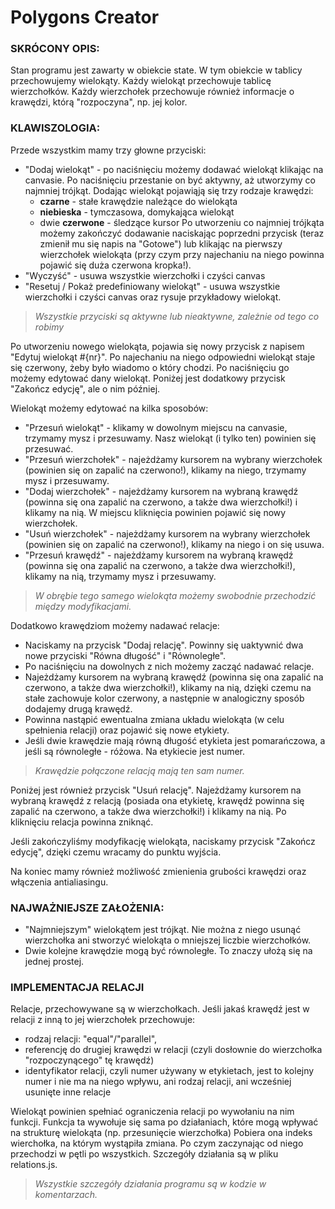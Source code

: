 # Polygons Creator

### SKRÓCONY OPIS:
Stan programu jest zawarty w obiekcie state.
W tym obiekcie w tablicy przechowujemy wielokąty.
Każdy wielokąt przechowuje tablicę wierzchołków.
Każdy wierzchołek przechowuje również informacje o krawędzi, którą "rozpoczyna", np. jej kolor.

### KLAWISZOLOGIA:
Przede wszystkim mamy trzy głowne przyciski:
- "Dodaj wielokąt" - po naciśnięciu możemy dodawać wielokąt klikając na canvasie. Po naciśnięciu przestanie on być aktywny, aż utworzymy co najmniej trójkąt. Dodając wielokąt pojawiąją się trzy rodzaje krawędzi:
  - **czarne** - stałe krawędzie należące do wielokąta
  - **niebieska** - tymczasowa, domykająca wielokąt
  - dwie **czerwone** - śledzące kursor
  Po utworzeniu co najmniej trójkąta możemy zakończyć dodawanie naciskając poprzedni przycisk (teraz zmienił mu się napis na "Gotowe") lub klikając na pierwszy wierzchołek wielokąta (przy czym przy najechaniu na niego powinna pojawić się duża czerwona kropka!).
- "Wyczyść" - usuwa wszystkie wierzchołki i czyści canvas
- "Resetuj / Pokaż predefiniowany wielokąt" - usuwa wszystkie wierzchołki i czyści canvas oraz rysuje przykładowy wielokąt.

>_Wszystkie przyciski są aktywne lub nieaktywne, zależnie od tego co robimy_

Po utworzeniu nowego wielokąta, pojawia się nowy przycisk z napisem "Edytuj wielokąt #{nr}". Po najechaniu na niego odpowiedni wielokąt staje się czerwony, żeby było wiadomo o który chodzi. Po naciśnięciu go możemy edytować dany wielokąt.
Poniżej jest dodatkowy przycisk "Zakończ edycję", ale o nim później.

Wielokąt możemy edytować na kilka sposobów:
- "Przesuń wielokąt" - klikamy w dowolnym miejscu na canvasie, trzymamy mysz i przesuwamy. Nasz wielokąt (i tylko ten) powinien się przesuwać.
- "Przesuń wierzchołek" - najeżdżamy kursorem na wybrany wierzchołek (powinien się on zapalić na czerwono!), klikamy na niego, trzymamy mysz i przesuwamy.
- "Dodaj wierzchołek" - najeżdżamy kursorem na wybraną krawędź (powinna się ona zapalić na czerwono, a także dwa wierzchołki!) i klikamy na nią. W miejscu kliknięcia powinien pojawić się nowy wierzchołek.
- "Usuń wierzchołek" - najeżdżamy kursorem na wybrany wierzchołek (powinien się on zapalić na czerwono!), klikamy na niego i on się usuwa.
- "Przesuń krawędź" - najeżdżamy kursorem na wybraną krawędź (powinna się ona zapalić na czerwono, a także dwa wierzchołki!), klikamy na nią, trzymamy mysz i przesuwamy.

>_W obrębie tego samego wielokąta możemy swobodnie przechodzić między modyfikacjami._

Dodatkowo krawędziom możemy nadawać relacje:
- Naciskamy na przycisk "Dodaj relację". Powinny się uaktywnić dwa nowe przyciski "Równa długość" i "Równoległe".
- Po naciśnięciu na dowolnych z nich możemy zacząć nadawać relacje.
- Najeżdżamy kursorem na wybraną krawędź (powinna się ona zapalić na czerwono, a także dwa wierzchołki!), klikamy na nią, dzięki czemu na stałe zachowuje kolor czerwony, a następnie w analogiczny sposób dodajemy drugą krawędź.
- Powinna nastąpić ewentualna zmiana układu wielokąta (w celu spełnienia relacji) oraz pojawić się nowe etykiety.
- Jeśli dwie krawędzie mają równą długość etykieta jest pomarańczowa, a jeśli są równoległe - różowa. Na etykiecie jest numer. 

>_Krawędzie połączone relacją mają ten sam numer._

Poniżej jest również przycisk "Usuń relację".
Najeżdżamy kursorem na wybraną krawędź z relacją (posiada ona etykietę, krawędź powinna się zapalić na czerwono, a także dwa wierzchołki!) i klikamy na nią. Po kliknięciu relacja powinna zniknąć.

Jeśli zakończyliśmy modyfikację wielokąta, naciskamy przycisk "Zakończ edycję", dzięki czemu wracamy do punktu wyjścia.

Na koniec mamy również możliwość zmienienia grubości krawędzi oraz włączenia antialiasingu.

### NAJWAŻNIEJSZE ZAŁOŻENIA:
- "Najmniejszym" wielokątem jest trójkąt. Nie można z niego usunąć wierzchołka ani stworzyć wielokąta o mniejszej liczbie wierzchołków.
- Dwie kolejne krawędzie mogą być równoległe. To znaczy ułożą się na jednej prostej.

### IMPLEMENTACJA RELACJI
Relacje, przechowywane są w wierzchołkach.
Jeśli jakaś krawędź jest w relacji z inną to jej wierzchołek przechowuje:
- rodzaj relacji: "equal"/"parallel",
- referencję do drugiej krawędzi w relacji (czyli dosłownie do wierzchołka "rozpoczynącego" tę krawędź)
- identyfikator relacji, czyli numer używany w etykietach, jest to kolejny numer i nie ma na niego wpływu, ani rodzaj relacji, ani wcześniej usunięte inne relacje

Wielokąt powinien spełniać ograniczenia relacji po wywołaniu na nim funkcji.
Funkcja ta wywołuje się sama po działaniach, które mogą wpływać na strukturę wielokąta (np. przesunięcie wierzchołka)
Pobiera ona indeks wierchołka, na którym wystąpiła zmiana. Po czym zaczynając od niego przechodzi w pętli po wszystkich.
Szczegóły działania są w pliku relations.js.

>_Wszystkie szczegóły działania programu są w kodzie w komentarzach._
